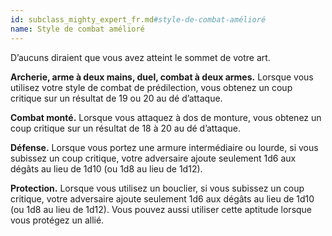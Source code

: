 ```yaml
---
id: subclass_mighty_expert_fr.md#style-de-combat-amélioré
name: Style de combat amélioré
---
```


D’aucuns diraient que vous avez atteint le sommet de votre art.

**Archerie, arme à deux mains, duel, combat à deux armes.** Lorsque vous utilisez votre style de combat de prédilection, vous obtenez un coup critique sur un résultat de 19 ou 20 au dé d’attaque.

**Combat monté.** Lorsque vous attaquez à dos de monture, vous obtenez un coup critique sur un résultat de 18 à 20 au dé d’attaque.

**Défense.** Lorsque vous portez une armure intermédiaire ou lourde, si vous subissez un coup critique, votre adversaire ajoute seulement 1d6 aux dégâts au lieu de 1d10 (ou 1d8 au lieu de 1d12).

**Protection.** Lorsque vous utilisez un bouclier, si vous subissez un coup critique, votre adversaire ajoute seulement 1d6 aux dégâts au lieu de 1d10 (ou 1d8 au lieu de 1d12). Vous pouvez aussi utiliser cette aptitude lorsque vous protégez un allié.

